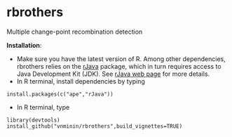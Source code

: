 # rbrothers
Multiple change-point recombination detection

**Installation**:

* Make sure you have the latest version of R. Among other dependencies, rbrothers relies on the <a href="http://cran.r-project.org/web/packages/rJava/index.html" target="_blank">rJava</a> package, which
in turn requires access to Java Development Kit (JDK). See
<a href="http://www.rforge.net/rJava/" target="_blank">rJava web page</a> for more details.
* In R terminal, install dependencies by typing
```
install.packages(c("ape","rJava"))
```
* In R terminal, type
```
library(devtools)
install_github("vnminin/rbrothers",build_vignettes=TRUE)
```
